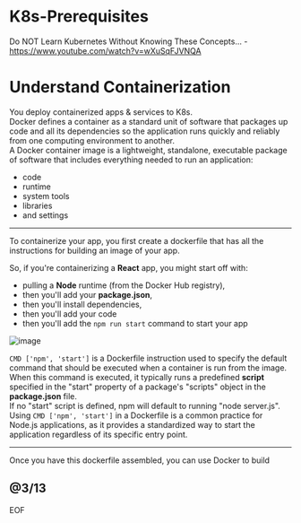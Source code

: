 # K8s-Prerequisites

 Do NOT Learn Kubernetes Without Knowing These Concepts... - https://www.youtube.com/watch?v=wXuSqFJVNQA  

# Understand Containerization

You deploy containerized apps & services to K8s.  
Docker defines a container as a standard unit of software that packages up code and all its dependencies so the application runs quickly and reliably from one computing environment to another.  
A Docker container image is a lightweight, standalone, executable package of software that includes everything needed to run an application: 
- code
- runtime
- system tools
- libraries
- and settings

---

To containerize your app, you first create a dockerfile that has all the instructions for building an image of your app.  

So, if you're containerizing a **React** app, you might start off with: 
- pulling a **Node** runtime (from the Docker Hub registry),
- then you'll add your **package.json**,
- then you'll install dependencies,
- then you'll add your code
- then you'll add the `npm run start` command to start your app

![image](https://github.com/user-attachments/assets/1ac6ec1a-fee1-4800-abbc-5f27216fd387)

`CMD ['npm', 'start']` is a Dockerfile instruction used to specify the default command that should be executed when a container is run from the image.  
When this command is executed, it typically runs a predefined **script** specified in the "start" property of a package's "scripts" object in the **package.json** file.  
If no "start" script is defined, npm will default to running "node server.js".  
Using `CMD ['npm', 'start']` in a Dockerfile is a common practice for Node.js applications, as it provides a standardized way to start the application regardless of its specific entry point.  

---

Once you have this dockerfile assembled, you can use Docker to build 

@3/13
---
EOF
